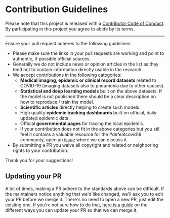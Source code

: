 # Contribution Guidelines

Please note that this project is released with a
[Contributor Code of Conduct](code-of-conduct.md). By participating in this
project you agree to abide by its terms.

---

Ensure your pull request adheres to the following guidelines:

- Please make sure the links in your pull requests are working and point to authentic, if possible official sources.
- Generally we do not include news or opinion articles in the list as they tend not to contain information directly usable in the research.
- We accept contributions in the following categories:
  - **Medical imaging, epidemic or clinical record datasets** related to COVID-19 (imaging datasets also to pneumonia due to other causes).
  - **Statistical and deep learning models** built on the above datasets. If the model is not published there should be a clear description on how to reproduce / train the model.
  - **Scientific articles** directly helping to create such models.
  - High quality **epidemic tracking dashboards** built on official, daily updated epidemic data.
  - Official **governmental pages** for tracing the local epidemic.
  - If your contribution does not fit in the above categories but you stil feel it contains a valuable resource for the #defeatcovid19 community, open an [issue](https://github.com/defeatcovid19/awesome-covid19-resources/issues) where we can discuss it.
- By submitting a PR you waive all copyright and related or neighboring rights to your contribution.

Thank you for your suggestions!


## Updating your PR

A lot of times, making a PR adhere to the standards above can be difficult.
If the maintainers notice anything that we'd like changed, we'll ask you to
edit your PR before we merge it. There's no need to open a new PR, just edit
the existing one. If you're not sure how to do that,
[here is a guide](https://github.com/RichardLitt/knowledge/blob/master/github/amending-a-commit-guide.md)
on the different ways you can update your PR so that we can merge it.
